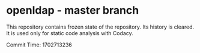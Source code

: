 # openldap - master branch

This repository contains frozen state of the repository.
Its history is cleared. It is used only for static code
analysis with Codacy.

Commit Time: 1702713236